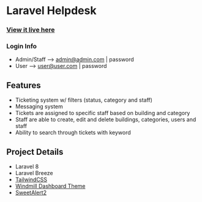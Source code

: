 # Laravel Helpdesk

### [View it live here](http://pact-laravel-helpdesk.herokuapp.com/)
### Login Info
* Admin/Staff --> admin@admin.com | password
* User --> user@user.com | password


## Features
* Ticketing system w/ filters (status, category and staff)
* Messaging system
* Tickets are assigned to specific staff based on building and category
* Staff are able to create, edit and delete buildings, categories, users and staff
* Ability to search through tickets with keyword


## Project Details
* Laravel 8
* Laravel Breeze
* [TailwindCSS](https://tailwindcss.com/)
* [Windmill Dashboard Theme](https://github.com/estevanmaito/windmill-dashboard)
* [SweetAlert2](https://sweetalert2.github.io/)
